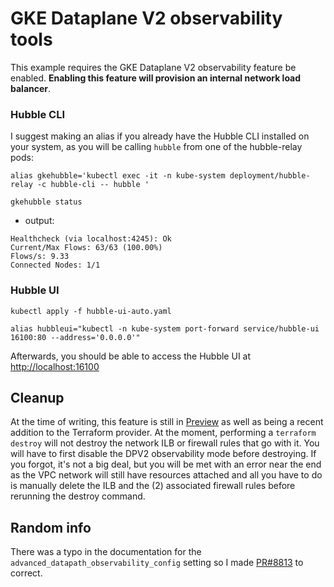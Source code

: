 # GKE Dataplane V2 observability tools
This example requires the GKE Dataplane V2 observability feature be enabled. **Enabling this feature will provision an internal network load balancer**.


### Hubble CLI
I suggest making an alias if you already have the Hubble CLI installed on your system, as you will be calling `hubble` from one of the hubble-relay pods:

```console
alias gkehubble='kubectl exec -it -n kube-system deployment/hubble-relay -c hubble-cli -- hubble '

gkehubble status
```

- output:
```
Healthcheck (via localhost:4245): Ok
Current/Max Flows: 63/63 (100.00%)
Flows/s: 9.33
Connected Nodes: 1/1
```


### Hubble UI
```console
kubectl apply -f hubble-ui-auto.yaml
```

```console
alias hubbleui="kubectl -n kube-system port-forward service/hubble-ui 16100:80 --address='0.0.0.0'"
```

Afterwards, you should be able to access the Hubble UI at [http://localhost:16100](http://localhost:16100)


## Cleanup
At the time of writing, this feature is still in [Preview](https://cloud.google.com/products#product-launch-stages) as well as being a recent addition to the Terraform provider.  At the moment, performing a `terraform destroy` will not destroy the network ILB or firewall rules that go with it.  You will have to first disable the DPV2 observability mode before destroying.  If you forgot, it's not a big deal, but you will be met with an error near the end as the VPC network will still have resources attached and all you have to do is manually delete the ILB and the (2) associated firewall rules before rerunning the destroy command.


## Random info
There was a typo in the documentation for the `advanced_datapath_observability_config` setting so I made [PR#8813](https://github.com/GoogleCloudPlatform/magic-modules/pull/8813) to correct.
